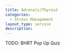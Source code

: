 ```yaml
---
title: Adrenals/Thyroid
categories:
  - Stress Management
layout_type: service
description:
---
```


TODO: BHRT Pop Up Quiz
